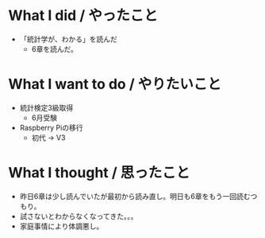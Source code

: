 # What I did / やったこと
- 「統計学が、わかる」を読んだ
  - 6章を読んだ。

# What I want to do / やりたいこと
- 統計検定3級取得
  - 6月受験
- Raspberry Piの移行
  - 初代 → V3

# What I thought / 思ったこと
- 昨日6章は少し読んでいたが最初から読み直し。明日も6章をもう一回読むつもり。
- 試さないとわからなくなってきた。。。
- 家庭事情により体調悪し。
